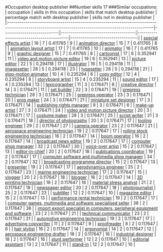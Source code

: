 #Occupation desktop publisher
##Number skills 17
###Similar occupations:
| occupation                                                                                                                                              |   skills in this occupation |   skills that match desktop publisher |   percentage match with desktop publisher |   skills not in desktop publisher |
|:--------------------------------------------------------------------------------------------------------------------------------------------------------|----------------------------:|--------------------------------------:|------------------------------------------:|----------------------------------:|
| [special effects artist](special_effects_artist.md)                                                                                                     |                          16 |                                     7 |                                  0.411765 |                                 9 |
| [animation director](animation_director.md)                                                                                                             |                          15 |                                     7 |                                  0.411765 |                                 8 |
| [animation layout artist](animation_layout_artist.md)                                                                                                   |                          17 |                                     7 |                                  0.411765 |                                10 |
| [animator](animator.md)                                                                                                                                 |                          16 |                                     7 |                                  0.411765 |                                 9 |
| [graphic designer](graphic_designer.md)                                                                                                                 |                          15 |                                     7 |                                  0.411765 |                                 8 |
| [cartoonist](cartoonist.md)                                                                                                                             |                          17 |                                     6 |                                  0.352941 |                                11 |
| [video and motion picture editor](video_and_motion_picture_editor.md)                                                                                   |                          19 |                                     6 |                                  0.352941 |                                13 |
| [picture editor](picture_editor.md)                                                                                                                     |                          22 |                                     5 |                                  0.294118 |                                17 |
| [illustrator](illustrator.md)                                                                                                                           |                          16 |                                     5 |                                  0.294118 |                                11 |
| [imagesetter](imagesetter.md)                                                                                                                           |                          28 |                                     5 |                                  0.294118 |                                23 |
| [typesetter](typesetter.md)                                                                                                                             |                          26 |                                     5 |                                  0.294118 |                                21 |
| [stop-motion animator](stop-motion_animator.md)                                                                                                         |                          10 |                                     4 |                                  0.235294 |                                 6 |
| [copy editor](copy_editor.md)                                                                                                                           |                          12 |                                     4 |                                  0.235294 |                                 8 |
| [storyboard artist](storyboard_artist.md)                                                                                                               |                          15 |                                     4 |                                  0.235294 |                                11 |
| [sound editor](sound_editor.md)                                                                                                                         |                          17 |                                     4 |                                  0.235294 |                                13 |
| [lexicographer](lexicographer.md)                                                                                                                       |                          11 |                                     3 |                                  0.176471 |                                 8 |
| [creative director](creative_director.md)                                                                                                               |                          14 |                                     3 |                                  0.176471 |                                11 |
| [set builder](set_builder.md)                                                                                                                           |                          22 |                                     3 |                                  0.176471 |                                19 |
| [prepress technician](prepress_technician.md)                                                                                                           |                          28 |                                     3 |                                  0.176471 |                                25 |
| [prepress operator](prepress_operator.md)                                                                                                               |                          23 |                                     3 |                                  0.176471 |                                20 |
| [prop maker](prop_maker.md)                                                                                                                             |                          24 |                                     3 |                                  0.176471 |                                21 |
| [miniature set designer](miniature_set_designer.md)                                                                                                     |                          17 |                                     3 |                                  0.176471 |                                14 |
| [publishing rights manager](publishing_rights_manager.md)                                                                                               |                           9 |                                     3 |                                  0.176471 |                                 6 |
| [make-up artist](make-up_artist.md)                                                                                                                     |                          27 |                                     3 |                                  0.176471 |                                24 |
| [video and motion picture director](video_and_motion_picture_director.md)                                                                               |                          20 |                                     3 |                                  0.176471 |                                17 |
| [costume maker](costume_maker.md)                                                                                                                       |                          28 |                                     3 |                                  0.176471 |                                25 |
| [script writer](script_writer.md)                                                                                                                       |                          21 |                                     3 |                                  0.176471 |                                18 |
| [director of photography](director_of_photography.md)                                                                                                   |                          20 |                                     3 |                                  0.176471 |                                17 |
| [tooling engineer](tooling_engineer.md)                                                                                                                 |                          29 |                                     2 |                                  0.117647 |                                27 |
| [camera operator](camera_operator.md)                                                                                                                   |                          23 |                                     2 |                                  0.117647 |                                21 |
| [aerospace engineering technician](aerospace_engineering_technician.md)                                                                                 |                          19 |                                     2 |                                  0.117647 |                                17 |
| [rolling stock engineering technician](rolling_stock_engineering_technician.md)                                                                         |                          16 |                                     2 |                                  0.117647 |                                14 |
| [boom operator](boom_operator.md)                                                                                                                       |                          16 |                                     2 |                                  0.117647 |                                14 |
| [broadcast news editor](broadcast_news_editor.md)                                                                                                       |                          19 |                                     2 |                                  0.117647 |                                17 |
| [computer shop manager](computer_shop_manager.md)                                                                                                       |                          32 |                                     2 |                                  0.117647 |                                30 |
| [voice-over artist](voice-over_artist.md)                                                                                                               |                          15 |                                     2 |                                  0.117647 |                                13 |
| [editor-in-chief](editor-in-chief.md)                                                                                                                   |                          20 |                                     2 |                                  0.117647 |                                18 |
| [publications coordinator](publications_coordinator.md)                                                                                                 |                          19 |                                     2 |                                  0.117647 |                                17 |
| [computer software and multimedia shop manager](computer_software_and_multimedia_shop_manager.md)                                                       |                          34 |                                     2 |                                  0.117647 |                                32 |
| [broadcasting programme director](broadcasting_programme_director.md)                                                                                   |                          15 |                                     2 |                                  0.117647 |                                13 |
| [presenter](presenter.md)                                                                                                                               |                          19 |                                     2 |                                  0.117647 |                                17 |
| [aerodynamics engineer](aerodynamics_engineer.md)                                                                                                       |                          25 |                                     2 |                                  0.117647 |                                23 |
| [marine engineering technician](marine_engineering_technician.md)                                                                                       |                          17 |                                     2 |                                  0.117647 |                                15 |
| [vlogger](vlogger.md)                                                                                                                                   |                          20 |                                     2 |                                  0.117647 |                                18 |
| [blogger](blogger.md)                                                                                                                                   |                          16 |                                     2 |                                  0.117647 |                                14 |
| [3D printing technician](3D_printing_technician.md)                                                                                                     |                          18 |                                     2 |                                  0.117647 |                                16 |
| [material stress analyst](material_stress_analyst.md)                                                                                                   |                          21 |                                     2 |                                  0.117647 |                                19 |
| [newspaper editor](newspaper_editor.md)                                                                                                                 |                          20 |                                     2 |                                  0.117647 |                                18 |
| [photojournalist](photojournalist.md)                                                                                                                   |                          25 |                                     2 |                                  0.117647 |                                23 |
| [subtitler](subtitler.md)                                                                                                                               |                          12 |                                     2 |                                  0.117647 |                                10 |
| [magazine editor](magazine_editor.md)                                                                                                                   |                          15 |                                     2 |                                  0.117647 |                                13 |
| [performance rental technician](performance_rental_technician.md)                                                                                       |                          19 |                                     2 |                                  0.117647 |                                17 |
| [computer games, multimedia and software specialised seller](computer_games,_multimedia_and_software_specialised_seller.md)                             |                          38 |                                     2 |                                  0.117647 |                                36 |
| [import export specialist in computers, peripheral equipment and software](import_export_specialist_in_computers,_peripheral_equipment_and_software.md) |                          23 |                                     2 |                                  0.117647 |                                21 |
| [technical communicator](technical_communicator.md)                                                                                                     |                          23 |                                     2 |                                  0.117647 |                                21 |
| [automotive engineering technician](automotive_engineering_technician.md)                                                                               |                          19 |                                     2 |                                  0.117647 |                                17 |
| [advertising copywriter](advertising_copywriter.md)                                                                                                     |                          11 |                                     2 |                                  0.117647 |                                 9 |
| [proofreader](proofreader.md)                                                                                                                           |                           8 |                                     2 |                                  0.117647 |                                 6 |
| [hair stylist](hair_stylist.md)                                                                                                                         |                          16 |                                     2 |                                  0.117647 |                                14 |
| [ergonomist](ergonomist.md)                                                                                                                             |                          14 |                                     2 |                                  0.117647 |                                12 |
| [aerospace engineering drafter](aerospace_engineering_drafter.md)                                                                                       |                          18 |                                     2 |                                  0.117647 |                                16 |
| [industrial designer](industrial_designer.md)                                                                                                           |                          18 |                                     2 |                                  0.117647 |                                16 |
| [stunt performer](stunt_performer.md)                                                                                                                   |                          12 |                                     2 |                                  0.117647 |                                10 |
| [editorial assistant](editorial_assistant.md)                                                                                                           |                          13 |                                     2 |                                  0.117647 |                                11 |
| [stand-in](stand-in.md)                                                                                                                                 |                          12 |                                     2 |                                  0.117647 |                                10 |
